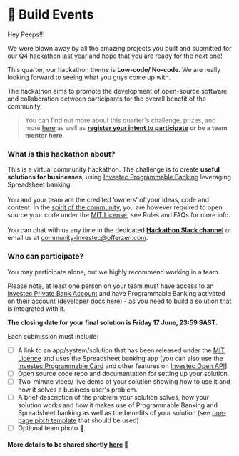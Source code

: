 # 🧱 Build Events

Hey Peeps!!!

We were blown away by all the amazing projects you built and submitted for [our Q4 hackathon last year](https://docs.google.com/spreadsheets/d/1cWZQtru2zXkkVjEnbOZiCbwbTW1LcpgEsUalt1Vwlog/edit#gid=417688078) and hope that you are ready for the next one!

This quarter, our hackathon theme is **Low-code/ No-code**. We are really looking forward to seeing what you guys come up with.

The hackathon aims to promote the development of open-source software and collaboration between participants for the overall benefit of the community.

> You can find out more about this quarter's challenge, prizes, and more [here](q2-2022-hackathon-or-low-code-no-code.md) as well as [**register your intent to participate**](https://8malmkzgvs8.typeform.com/to/edFvATSl) **or be a team mentor here**.

### **What is this hackathon about?**

This is a virtual community hackathon. The challenge is to create **useful solutions for businesses**, using [Investec Programmable Banking](https://www.offerzen.com/community/investec/) leveraging Spreadsheet banking.\
\
You and your team are the credited ‘owners’ of your ideas, code and content. In the [spirit of the community](../community-manifesto.md), you are however required to open source your code under the [MIT License](https://opensource.org/licenses/MIT); see Rules and FAQs for more info.\
\
You can chat with us any time in the dedicated [**Hackathon Slack channel**](https://offerzen-community.slack.com/archives/C03CC6RJHDG) or email us at [community-investec@offerzen.com](mailto:community-investec@offerzen.com).

### **Who can participate?**

You may participate alone, but we highly recommend working in a team.

Please note, at least one person on your team must have access to an [Investec Private Bank Account](https://www.investec.com/en\_za.html) and have Programmable Banking activated on their account ([developer docs here](https://developer.investec.com/programmable-banking/#programmable-banking)) - as you need to build a solution that is integrated with it.

**The closing date for your final solution is Friday 17 June, 23:59 SAST.**

Each submission must include:

* [ ] A link to an app/system/solution that has been released under the [MIT Licence](https://opensource.org/licenses/MIT) and uses the Spreadsheet banking app \[you can also use the [Investec Programmable Card](https://developer.investec.com/programmable-banking/#features-included) and other features on [Investec Open API](https://developer.investec.com/programmable-banking/#open-api)].
* [ ] Open source code repo and documentation for setting up your solution.
* [ ] Two-minute video/ live demo of your solution showing how to use it and how it solves a business user's problem.
* [ ] A brief description of the problem your solution solves, how your solution works and how it makes use of Programmable Banking and Spreadsheet banking as well as the benefits of your solution (see [one-page pitch template](https://docs.google.com/presentation/d/1yk5F009f-4KPG9moysxEX40mmL1M45d0VCQj1zsOyHk/edit?usp=sharing) that should be used)
* [ ] Optional team photo 💜.

#### More details to be shared shortly [here](q2-2022-hackathon-or-low-code-no-code.md) 🦄
